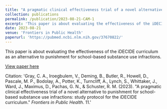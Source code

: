 ```yaml
---
title: "A pragmatic clinical effectiveness trial of a novel alternative to punishment for school-based substance use infractions: study protocol for the iDECIDE curriculum"
collection: publications
permalink: /publication/2023-08-21-CAM-1
excerpt: 'This paper is about evaluating the effectiveness of the iDECIDE curriculum as an alternative to punishment for school-based substance use infractions. '
date: 2023-08-21
venue: 'Frontiers in Public Health'
paperurl: 'https://pubmed.ncbi.nlm.nih.gov/37670822/'
---
```

This paper is about evaluating the effectiveness of the iDECIDE curriculum as an alternative to punishment for school-based substance use infractions. 

[View paper here](https://pubmed.ncbi.nlm.nih.gov/37670822/)

Citation: 'Gray, C. A., Iroegbulem, V., Deming, B., Butler, R., Howell, D., Pascale, M. P., Bodolay, A., Potter, K., Turncliff, A., Lynch, S., Whittaker, J., Ward, J., Maximus, D., Pachas, G. N., & Schuster, R. M. (2023). &quot;A pragmatic clinical effectiveness trial of a novel alternative to punishment for school-based substance use infractions: study protocol for the iDECIDE curriculum.&quot; <i>Frontiers in Public Health</i>. 11.'
